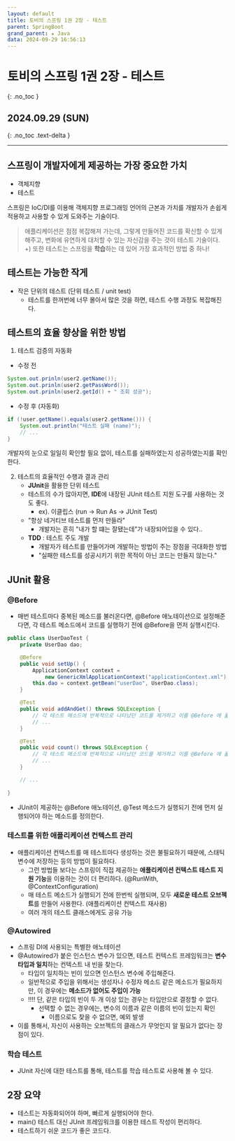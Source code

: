 ```yaml
---
layout: default
title: 토비의 스프링 1권 2장 - 테스트
parent: SpringBoot
grand_parent: ★ Java
data: 2024-09-29 16:56:13
---
```


# 토비의 스프링 1권 2장 - 테스트
{: .no_toc }

## 2024.09.29 (SUN)
{: .no_toc .text-delta }

---

## 스프링이 개발자에게 제공하는 가장 중요한 가치
- 객체지향
- 테스트

스프링은 IoC/DI를 이용해 객체지향 프로그래밍 언어의 근본과 가치를 개발자가 손쉽게 적용하고 사용할 수 있게 도와주는 기술이다.

> 애플리케이션은 점점 복잡해져 가는데, 그렇게 만들어진 코드를 확신할 수 있게 해주고, 변화에 유연하게 대처할 수 있는 자신감을 주는 것이 테스트 기술이다.
> 	+) 또한 테스트는 스프링을 **학습**하는 데 있어 가장 효과적인 방법 중 하나!

## 테스트는 가능한 작게
- 작은 단위의 테스트 (단위 테스트 / unit test)
	- 테스트를 한꺼번에 너무 몰아서 많은 것을 하면, 테스트 수행 과정도 복잡해진다.

## 테스트의 효율 향상을 위한 방법
1. 테스트 검증의 자동화

- 수정 전
```java
System.out.prinln(user2.getName());
System.out.prinln(user2.getPassWord());
System.out.prinln(user2.getId() + " 조회 성공");
```

- 수정 후 (자동화)
```java
if (!user.getName().equals(user2.getName())) {
	System.out.println("테스트 실패 (name)");
	// ...
}
```

개발자의 눈으로 일일히 확인할 필요 없이, 테스트를 실패하였는지 성공하였는지를 확인한다.

2. 테스트의 효율적인 수행과 결과 관리
	- **JUnit**을 활용한 단위 테스트
	- 테스트의 수가 많아지면, **IDE**에 내장된 JUnit 테스트 지원 도구를 사용하는 것도 좋다.
		- ex). 이클립스 (run -> Run As -> JUnit Test)
	- "항상 네거티브 테스트를 먼저 만들라"
		- 개발자는 흔히 "내가 할 떄는 잘됐는데"가 내장되어있을 수 있다..
	- **TDD** : 테스트 주도 개발
		- 개발자가 테스트를 만들어가며 개발하는 방법이 주는 장점을 극대화한 방법
		- "실패한 테스트를 성공시키기 위한 목적이 아닌 코드는 만들지 않는다."

## JUnit 활용

### @Before
- 매번 테스트마다 중복된 메소드를 불러온다면, @Before 애노테이션으로 설정해준다면, 각 테스트 메소드에서 코드를 실행하기 전에 @Before을 먼저 실행시킨다.

```java
public class UserDaoTest {
	private UserDao dao;

	@Before
	public void setUp() {
		ApplicationContext context = 
			new GenericXmlApplicationContext("applicationContext.xml");
		this.dao = context.getBean("userDao", UserDao.class);
	}

	@Test
	public void addAndGet() throws SQLException {
		// 각 테스트 메소드에 반복적으로 나타났던 코드를 제거하고 이를 @Before 에 옯겨 놓는다.
		// ...
	}

	@Test
	public void count() throws SQLException {
		// 각 테스트 메소드에 반복적으로 나타났던 코드를 제거하고 이를 @Before 에 옯겨 놓는다.
		// ...
	}

	// ...
	
}
```

- JUnit이 제공하는 @Before 애노테이션, @Test 메소드가 실행되기 전에 먼저 실행되어야 하는 메소드를 정의한다.

### 테스트를 위한 애플리케이션 컨텍스트 관리
- 애플리케이션 컨텍스트를 매 테스트마다 생성하는 것은 불필요하기 때문에, 스태틱 변수에 저장하는 등의 방법이 필요하다.
	- 그런 방법들 보다는 스프링이 직접 제공하는 **애플리케이션 컨텍스트 테스트 지원 기능**을 이용하는 것이 더 편리하다. (@RunWith, @ContextConfiguration)
	- 매 테스트 메소드가 실행되기 전에 한번씩 실행되며, 모두 **새로운 테스트 오브젝트**를 만들어 사용한다. (애플리케이션 컨텍스트 재사용)
	- 여러 개의 테스트 클래스에게도 공유 가능

### @Autowired
- 스프링 DI에 사용되는 특별한 애노테이션
- @Autowired가 붙은 인스턴스 변수가 있으면, 테스트 컨텍스트 프레임워크는 **변수 타입과 일치**하는 컨텍스트 내 빈을 찾는다.
	- 타입이 일치하는 빈이 있으면 인스턴스 변수에 주입해준다.
	- 일반적으로 주입을 위해서는 생성자나 수정자 메소드 같은 메소드가 필요하지만, 이 경우에는 **메소드가 없어도 주입이 가능**
	- ‼️‼️ 단, 같은 타입의 빈이 두 개 이상 있는 경우는 타입만으로 결정할 수 없다.
		-  선택할 수 없는 경우에는, 변수의 이름과 같은 이름의 빈이 있는지 확인
			- 이름으로도 찾을 수 없으면, 예외 발생
- 이를 통해서, 자신이 사용하는 오브젝트의 클래스가 무엇인지 알 필요가 없다는 장점이 있다.

### 학습 테스트
- JUnit 자신에 대한 테스트를 통해, 테스트를 학습 테스트로 사용해 볼 수 있다.

## 2장 요약
- 테스트는 자동화되어야 하며, 빠르게 실행되어야 한다.
- main() 테스트 대신 JUnit 프레임워크를 이용한 테스트 작성이 편리하다.
- 테스트하기 쉬운 코드가 좋은 코드다.
